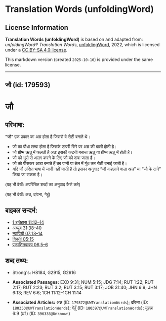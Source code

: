 # Translation Words (unfoldingWord)

## License Information

**Translation Words (unfoldingWord)** is based on and adapted from: _unfoldingWord® Translation Words_, [unfoldingWord](https://unfoldingword.org/utw), 2022, which is licensed under a [CC BY-SA 4.0 license](https://creativecommons.org/licenses/by-sa/4.0/legalcode.en).

This markdown version (created `2025-10-16`) is provided under the same license.



--------------------------------

## जौ (id: 179593)

जौ
==

परिभाषा:
--------

"जौ" एक प्रकार का अन्न होता है जिससे वे रोटी बनाते थे।

* जौ का पौधा लम्बा होता है जिसके ऊपरी सिरे पर अन्न की बाली होती है।
* जौ ग्रीष्म ऋतु में फलती है अतः इसकी कटनी बसन्त ऋतु या ग्रीष्म ऋतु में होती है।
* जौ को भूसे से अलग करने के लिए जौ को दांवा जाता हैं।
* जौ को पीसकर आटा बनाते हैं तब पानी या तेल में गूंध कर रोटी बनाई जाती है।
* यदि जौ लक्षित भाषा में जानी नहीं जाती है तो इसका अनुवाद “जौ कहलाने वाला अन्न” या “जौ के दाने” किया जा सकता है।

(यह भी देखें: अपरिचित शब्दों का अनुवाद कैसे करे)

(यह भी देखें: अन्न, दांवना, गेहूं)

बाइबल सन्दर्भ:
--------------

* [1 इतिहास 11:12–14](https://ref.ly/1Chr0:0)
* [अय्यूब 31:38–40](https://ref.ly/Job31:38-Job31:40)
* [न्यायियों 07:13–14](https://ref.ly/Judg7:13-Judg7:14)
* [गिनती 05:15](https://ref.ly/Num5:15)
* [प्रकाशितवाक्य 06:5–6](https://ref.ly/Rev6:5-Rev6:6)

शब्द तथ्य:
----------

* Strong's: H8184, G2915, G2916

* **Associated Passages:** EXO 9:31; NUM 5:15; JDG 7:14; RUT 1:22; RUT 2:17; RUT 2:23; RUT 3:2; RUT 3:15; RUT 3:17; JOB 31:40; JHN 6:9; JHN 6:13; REV 6:6; 1CH 11:12–1CH 11:14
* **Associated Articles:** अन्न (ID: `179872@UWTranslationWords`); दाँवना (ID: `180353@UWTranslationWords`); गेहूँ (ID: `180397@UWTranslationWords`); यूहन्ना 6:9 (#1) (ID: `396338@Unknown`)

